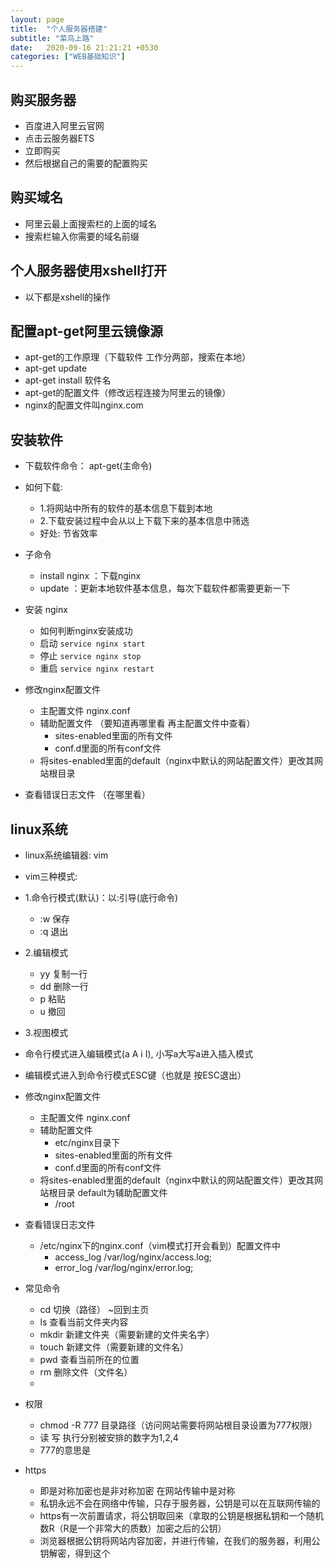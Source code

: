 ```yaml
---
layout: page
title:  "个人服务器搭建"
subtitle: "菜鸟上路"
date:   2020-09-16 21:21:21 +0530
categories: ["WEB基础知识"]
---
```



## 购买服务器
- 百度进入阿里云官网
 - 点击云服务器ETS
 - 立即购买
 - 然后根据自己的需要的配置购买

## 购买域名 
- 阿里云最上面搜索栏的上面的域名
 - 搜索栏输入你需要的域名前缀

## 个人服务器使用xshell打开
- 以下都是xshell的操作

## 配置apt-get阿里云镜像源
- apt-get的工作原理（下载软件 工作分两部，搜索在本地）
- apt-get update
- apt-get install 软件名
- apt-get的配置文件（修改远程连接为阿里云的镜像）
- nginx的配置文件叫nginx.com

## 安装软件

- 下载软件命令： apt-get(主命令)

- 如何下载:
    - 1.将网站中所有的软件的基本信息下载到本地
    - 2.下载安装过程中会从以上下载下来的基本信息中筛选
    - 好处: 节省效率
    
 - 子命令
    - install nginx ：下载nginx
    - update ：更新本地软件基本信息，每次下载软件都需要更新一下
- 安装 nginx
	- 如何判断nginx安装成功
	- 启动 `service nginx start`
	- 停止 `service nginx stop`
	- 重启 `service nginx restart`
- 修改nginx配置文件
	- 主配置文件 nginx.conf
	- 辅助配置文件 （要知道再哪里看 再主配置文件中查看）
		- sites-enabled里面的所有文件
		- conf.d里面的所有conf文件
	- 将sites-enabled里面的default（nginx中默认的网站配置文件）更改其网站根目录
- 查看错误日志文件 （在哪里看）

## linux系统
- linux系统编辑器: vim
- vim三种模式:
 - 1.命令行模式(默认)：以:引导(底行命令) 
    - :w 保存
    - :q 退出
 - 2.编辑模式
    - yy 复制一行 
    - dd 删除一行 
    - p 粘贴 
    - u 撤回
 - 3.视图模式
  - 命令行模式进入编辑模式(a A i I), 小写a大写a进入插入模式 
  - 编辑模式进入到命令行模式ESC键（也就是 按ESC退出）

- 修改nginx配置文件
	- 主配置文件 nginx.conf
	- 辅助配置文件
		- etc/nginx目录下
		- sites-enabled里面的所有文件
		- conf.d里面的所有conf文件
	- 将sites-enabled里面的default（nginx中默认的网站配置文件）更改其网站根目录 default为辅助配置文件
		- /root
- 查看错误日志文件
	- /etc/nginx下的nginx.conf（vim模式打开会看到）配置文件中
		- access_log /var/log/nginx/access.log;
		- error_log /var/log/nginx/error.log;


- 常见命令
	- cd 切换（路径） ~回到主页
	- ls 查看当前文件夹内容
	- mkdir 新建文件夹（需要新建的文件夹名字）
	- touch 新建文件（需要新建的文件名）
	- pwd 查看当前所在的位置
	- rm 删除文件（文件名）
	- 
- 权限
	- chmod -R 777 目录路径（访问网站需要将网站根目录设置为777权限）
	- 读 写 执行分别被安排的数字为1,2,4 
	- 777的意思是

- https
	- 即是对称加密也是非对称加密  在网站传输中是对称 
	- 私钥永远不会在网络中传输，只存于服务器，公钥是可以在互联网传输的
	- https有一次前置请求，将公钥取回来（拿取的公钥是根据私钥和一个随机数R（R是一个非常大的质数）加密之后的公钥）
	- 浏览器根据公钥将网站内容加密，并进行传输，在我们的服务器，利用公钥解密，得到这个